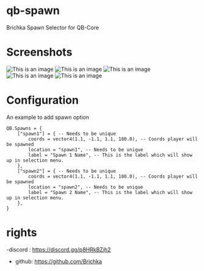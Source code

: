 # qb-spawn
Brichka Spawn Selector for QB-Core

# Screenshots
![This is an image](https://i.imgur.com/TmbwS8i.png)
![This is an image](https://i.imgur.com/v4zRQCg.png)
![This is an image](https://i.imgur.com/0AmpZ60.png)
![This is an image](https://i.imgur.com/q4B08r7.png)
![This is an image](https://i.imgur.com/IyQthjy.png)

# Configuration
An example to add spawn option
```
QB.Spawns = {
    ["spawn1"] = { -- Needs to be unique
        coords = vector4(1.1, -1.1, 1.1, 180.0), -- Coords player will be spawned
        location = "spawn1", -- Needs to be unique
        label = "Spawn 1 Name", -- This is the label which will show up in selection menu.
    },
    ["spawn2"] = { -- Needs to be unique
        coords = vector4(1.1, -1.1, 1.1, 180.0), -- Coords player will be spawned
        location = "spawn2", -- Needs to be unique
        label = "Spawn 2 Name", -- This is the label which will show up in selection menu.
    },
}
```
# rights 
-discord : https://discord.gg/p8HRkBZjh2
- github: https://github.com/Brichka 
